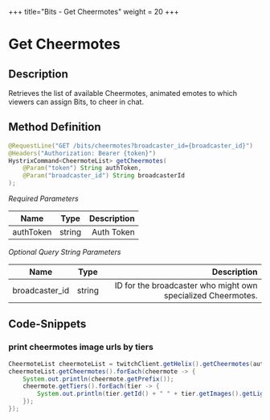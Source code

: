 +++
title="Bits - Get Cheermotes"
weight = 20
+++

# Get Cheermotes

## Description

Retrieves the list of available Cheermotes, animated emotes to which viewers can assign Bits, to cheer in chat. 


## Method Definition

```java
@RequestLine("GET /bits/cheermotes?broadcaster_id={broadcaster_id}")
@Headers("Authorization: Bearer {token}")
HystrixCommand<CheermoteList> getCheermotes(
    @Param("token") String authToken,
    @Param("broadcaster_id") String broadcasterId
);
```

*Required Parameters*

| Name          | Type      | Description  |
| ------------- |:---------:| -----------------:|
| authToken     | string    | Auth Token |

*Optional Query String Parameters*

| Name          | Type      | Description  |
| ------------- |:---------:| -----------------:|
| broadcaster_id | string    | ID for the broadcaster who might own specialized Cheermotes. |

## Code-Snippets

### print cheermotes image urls by tiers

```java
CheermoteList cheermoteList = twitchClient.getHelix().getCheermotes(authToken, "41245072").execute();
cheermoteList.getCheermotes().forEach(cheermote -> {
    System.out.println(cheermote.getPrefix());
    cheermote.getTiers().forEach(tier -> {
        System.out.println(tier.getId() + " " + tier.getImages().getLight().getAnimatedImages().getSize40());
    });
});
```
